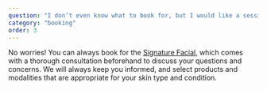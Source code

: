```yaml
---
question: "I don’t even know what to book for, but I would like a session with you. What should I do?"
category: "booking"
order: 3
---
```


No worries!
You can always book for the [Signature Facial](/services#enzo-signature-facial), which comes with a thorough consultation beforehand to discuss your questions and concerns.
We will always keep you informed, and select products and modalities that are appropriate for your skin type and condition.
